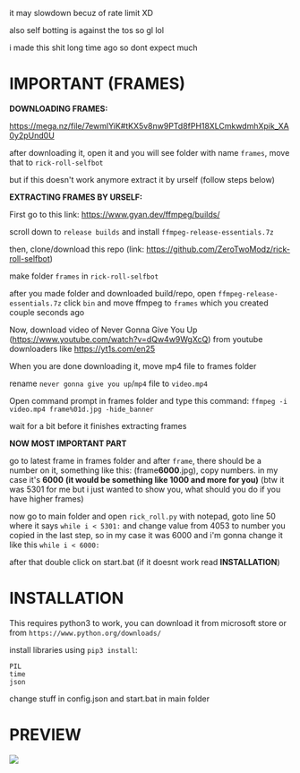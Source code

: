it may slowdown becuz of rate limit XD

also self botting is against the tos so gl lol

i made this shit long time ago so dont expect much

# IMPORTANT (FRAMES)

**DOWNLOADING FRAMES:**

https://mega.nz/file/7ewmlYiK#tKX5v8nw9PTd8fPH18XLCmkwdmhXpik_XA0y2pUnd0U

after downloading it, open it and you will see folder with name `frames`, move that to `rick-roll-selfbot`

but if this doesn't work anymore extract it by urself (follow steps below)


**EXTRACTING FRAMES BY URSELF:**

First go to this link: https://www.gyan.dev/ffmpeg/builds/

scroll down to `release builds` and install `ffmpeg-release-essentials.7z`

then, clone/download this repo (link: https://github.com/ZeroTwoModz/rick-roll-selfbot)

make folder `frames` in `rick-roll-selfbot`

after you made folder and downloaded build/repo, open `ffmpeg-release-essentials.7z` click `bin` and move ffmpeg to `frames` which you created couple seconds ago

Now, download video of Never Gonna Give You Up (https://www.youtube.com/watch?v=dQw4w9WgXcQ) from youtube downloaders like https://yt1s.com/en25

When you are done downloading it, move mp4 file to frames folder

rename `never gonna give you up`/`mp4` file to `video.mp4`

Open command prompt in frames folder and type this command: `ffmpeg -i video.mp4 frame%01d.jpg -hide_banner`

wait for a bit before it finishes extracting frames

**NOW MOST IMPORTANT PART**

go to latest frame in frames folder and after `frame`, there should be a number on it, something like this: (frame**6000**.jpg), copy numbers. in my case it's **6000** **(it would be something like 1000 and more for you)** (btw it was 5301 for me but i just wanted to show you, what should you do if you have higher frames)

now go to main folder and open `rick_roll.py` with notepad, goto line 50 where it says `while i < 5301:` and change value from 4053 to number you copied in the last step, so in my case it was 6000 and i'm gonna change it like this `while i < 6000:`

after that double click on start.bat (if it doesnt work read **INSTALLATION**)

# INSTALLATION

This requires python3 to work, you can download it from microsoft store or from `https://www.python.org/downloads/`

install libraries using `pip3 install`:
```
PIL
time
json
```

change stuff in config.json and start.bat in main folder

# PREVIEW

<img src="https://cdn.upload.systems/uploads/RLjj5Uhu.gif"/>

